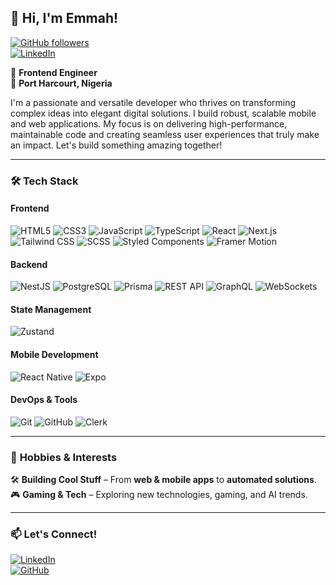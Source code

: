 ## 🌟 **Hi, I'm Emmah!**

[![GitHub followers](https://img.shields.io/github/followers/Emmah-oo?style=social)](https://github.com/Emmah-oo)  
[![LinkedIn](https://img.shields.io/badge/LinkedIn-%230077B5.svg?&style=for-the-badge&logo=linkedin&logoColor=white)](https://www.linkedin.com/in/devemmah)

🚀 **Frontend Engineer**  
📍 **Port Harcourt, Nigeria**

I'm a passionate and versatile developer who thrives on transforming complex ideas into elegant digital solutions. I build robust, scalable mobile and web applications. My focus is on delivering high-performance, maintainable code and creating seamless user experiences that truly make an impact. Let's build something amazing together!

---

### 🛠️ **Tech Stack**

#### **Frontend**  
![HTML5](https://img.shields.io/badge/-HTML5-E34F26?style=flat-square&logo=html5&logoColor=white)  ![CSS3](https://img.shields.io/badge/-CSS3-1572B6?style=flat-square&logo=css3&logoColor=white)  ![JavaScript](https://img.shields.io/badge/-JavaScript-F7DF1E?style=flat-square&logo=javascript&logoColor=black)  ![TypeScript](https://img.shields.io/badge/-TypeScript-007ACC?style=flat-square&logo=typescript&logoColor=white)  ![React](https://img.shields.io/badge/-React-61DAFB?style=flat-square&logo=react&logoColor=white)  ![Next.js](https://img.shields.io/badge/-Next.js-000000?style=flat-square&logo=next.js)  ![Tailwind CSS](https://img.shields.io/badge/-TailwindCSS-38B2AC?style=flat-square&logo=tailwind-css&logoColor=white)  ![SCSS](https://img.shields.io/badge/-SCSS-CC6699?style=flat-square&logo=sass&logoColor=white)  ![Styled Components](https://img.shields.io/badge/-Styled%20Components-DB7093?style=flat-square&logo=styled-components&logoColor=white)  ![Framer Motion](https://img.shields.io/badge/-Framer%20Motion-E10098?style=flat-square&logo=framer&logoColor=white)

#### **Backend**  
![NestJS](https://img.shields.io/badge/-NestJS-E0234E?style=flat-square&logo=nestjs&logoColor=white)  ![PostgreSQL](https://img.shields.io/badge/-PostgreSQL-336791?style=flat-square&logo=postgresql&logoColor=white)  ![Prisma](https://img.shields.io/badge/-Prisma-2D3748?style=flat-square&logo=prisma&logoColor=white)  ![REST API](https://img.shields.io/badge/-REST%20API-02569B?style=flat-square&logo=api&logoColor=white)  ![GraphQL](https://img.shields.io/badge/-GraphQL-E10098?style=flat-square&logo=graphql&logoColor=white)  ![WebSockets](https://img.shields.io/badge/-WebSockets-35495E?style=flat-square&logo=websocket&logoColor=white)

#### **State Management**  
![Zustand](https://img.shields.io/badge/-Zustand-E10098?style=flat-square&logo=redux&logoColor=white)

#### **Mobile Development**  
![React Native](https://img.shields.io/badge/-React%20Native-61DAFB?style=flat-square&logo=react&logoColor=white)  ![Expo](https://img.shields.io/badge/-Expo-000020?style=flat-square&logo=expo&logoColor=white)

#### **DevOps & Tools**  
![Git](https://img.shields.io/badge/-Git-F05032?style=flat-square&logo=git&logoColor=white)  ![GitHub](https://img.shields.io/badge/-GitHub-181717?style=flat-square&logo=github&logoColor=white)  ![Clerk](https://img.shields.io/badge/-Clerk-FFFFFF?style=flat-square&logo=clerk&logoColor=black)

---


### 🎯 **Hobbies & Interests**

🛠️ **Building Cool Stuff** – From **web & mobile apps** to **automated solutions**.  
🎮 **Gaming & Tech** – Exploring new technologies, gaming, and AI trends.

---

### 📫 **Let's Connect!**

[![LinkedIn](https://img.shields.io/badge/LinkedIn-%230077B5.svg?&style=for-the-badge&logo=linkedin&logoColor=white)](https://www.linkedin.com/in/devemmah)  
[![GitHub](https://img.shields.io/badge/GitHub-%23181717.svg?&style=for-the-badge&logo=github&logoColor=white)](https://github.com/Emmah-oo)
